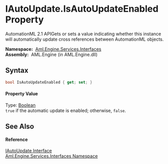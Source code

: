 IAutoUpdate.IsAutoUpdateEnabled Property
========================================
AutomationML 2.1 APIGets or sets a value indicating whether this instance will automatically update cross references between AutomationML objects.

  **Namespace:**  [Aml.Engine.Services.Interfaces][1]  
  **Assembly:**  AML.Engine (in AML.Engine.dll)

Syntax
------

```csharp
bool IsAutoUpdateEnabled { get; set; }
```

#### Property Value
Type: [Boolean][2]  
`true` if the automatic update is enabled; otherwise, `false`. 

See Also
--------

#### Reference
[IAutoUpdate Interface][3]  
[Aml.Engine.Services.Interfaces Namespace][1]  

[1]: ../README.md
[2]: https://docs.microsoft.com/dotnet/api/system.boolean
[3]: README.md
[4]: https://www.automationml.org
[5]: ../../icons/logoShade.png